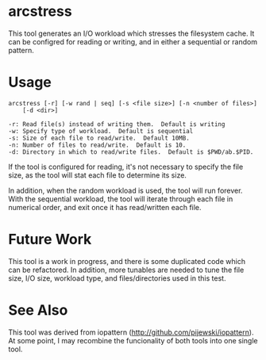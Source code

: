 # arcstress

This tool generates an I/O workload which stresses the filesystem cache.  It can
be configred for reading or writing, and in either a sequential or random
pattern. 


# Usage

    arcstress [-r] [-w rand | seq] [-s <file size>] [-n <number of files>]
        [-d <dir>]
  
    -r: Read file(s) instead of writing them.  Default is writing
    -w: Specify type of workload.  Default is sequential
    -s: Size of each file to read/write.  Default 10MB.
    -n: Number of files to read/write.  Default is 10.
    -d: Directory in which to read/write files.  Default is $PWD/ab.$PID.

If the tool is configured for reading, it's not necessary to specify the file
size, as the tool will stat each file to determine its size.

In addition, when the random workload is used, the tool will run forever.  With
the sequential workload, the tool will iterate through each file in numerical
order, and exit once it has read/written each file.


# Future Work

This tool is a work in progress, and there is some duplicated code which can be
refactored.  In addition, more tunables are needed to tune the file size, I/O
size, workload type, and files/directories used in this test.


# See Also

This tool was derived from iopattern (http://github.com/pijewski/iopattern).  At
some point, I may recombine the funcionality of both tools into one single tool.
